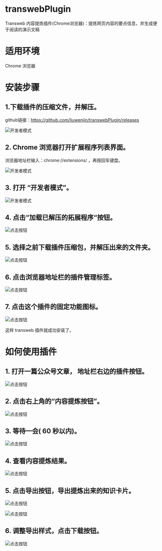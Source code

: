 # transwebPlugin
Transweb 内容提炼插件(Chrome浏览器)：提炼网页内容的要点信息，并生成便于阅读的演示文稿

# 适用环境
Chrome 浏览器

# 安装步骤

## 1.下载插件的压缩文件，并解压。

  github链接：https://github.com/liuwenjin/transwebPlugin/releases

  ![开发者模式](https://transweb-1254183942.cos.ap-beijing.myqcloud.com/images/transwebPlugin/transwebRelease.png)

## 2. Chrome 浏览器打开扩展程序列表界面。

   浏览器地址栏输入：chrome://extensions/ ，再按回车键盘。

   ![开发者模式](https://transweb-1254183942.cos.ap-beijing.myqcloud.com/images/transwebPlugin/inputChromeUrl.png)

## 3. 打开 “开发者模式”。

  ![开发者模式](https://transweb-1254183942.cos.ap-beijing.myqcloud.com/images/transwebPlugin/developMode.jpg)

## 4. 点击“加载已解压的拓展程序“按钮。

  ![点击按钮](https://transweb-1254183942.cos.ap-beijing.myqcloud.com/images/transwebPlugin/clickLoadBtn.png)

## 5. 选择之前下载插件压缩包，并解压出来的文件夹。

  ![点击按钮](https://transweb-1254183942.cos.ap-beijing.myqcloud.com/images/transwebPlugin/selectFolder.png)

## 6. 点击浏览器地址栏的插件管理标签。

  ![点击按钮](https://transweb-1254183942.cos.ap-beijing.myqcloud.com/images/transwebPlugin/pluginListMenu.png)


## 7. 点击这个插件的固定功能图标。 
 
  ![点击按钮](https://transweb-1254183942.cos.ap-beijing.myqcloud.com/images/transwebPlugin/fixedPlugin.png)

这样 transweb 插件就成功安装了。

# 如何使用插件

## 1. 打开一篇公众号文章， 地址栏右边的插件按钮。

  ![点击按钮](https://transweb-1254183942.cos.ap-beijing.myqcloud.com/images/transwebPlugin/openWebPage1.png)

## 2. 点击右上角的“内容提炼按钮”。

   ![点击按钮](https://transweb-1254183942.cos.ap-beijing.myqcloud.com/images/transwebPlugin/openWebPage.png)

## 3. 等待一会( 60 秒以内)。

  ![点击按钮](https://transweb-1254183942.cos.ap-beijing.myqcloud.com/images/transwebPlugin/transfromingStatus.png)

## 4. 查看内容提炼结果。

  ![点击按钮](https://transweb-1254183942.cos.ap-beijing.myqcloud.com/images/transwebPlugin/transformResult.png)

## 5. 点击导出按钮，导出提炼出来的知识卡片。

  ![点击按钮](https://transweb-1254183942.cos.ap-beijing.myqcloud.com/images/transwebPlugin/exportResultCard.png)

  ![点击按钮](https://transweb-1254183942.cos.ap-beijing.myqcloud.com/images/transwebPlugin/exportResultCard1.png)

## 6. 调整导出样式，点击下载按钮。

  ![点击按钮](https://transweb-1254183942.cos.ap-beijing.myqcloud.com/images/transwebPlugin/downloadResultCard.png)